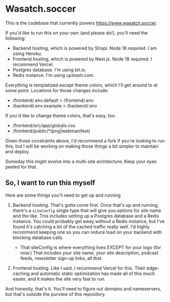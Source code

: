 # Wasatch.soccer

This is the codebase that currently powers https://www.wasatch.soccer.

If you'd like to run this on your own (and please do!), you'll need the following:

- Backend hosting, which is powered by Strapi. Node 18 required. I am using Heroku.
- Frontend hosting, which is powered by Next.js. Node 18 required. I recommend Vercel.
- Postgres database. I'm using bit.io.
- Redis instance. I'm using upstash.com.

Everything is templatized except theme colors, which I'll get around to at some point.
Locations for those changes include:

- /frontend/.env.default > /frontend/.env
- /backend/.env.example > /backend/.env

If you'd like to change theme colors, that's easy, too.

- /frontend/src/app/globals.css
- /frontend/public/\*(png|webmanifest)

Given those constraints above, I'd recommend a fork if you're looking to run this, but I will
be working on making those things a bit simpler to maintain and deploy.

Someday this might evolve into a multi-site architecture. Keep your eyes peeled for that.

## So, I want to run this myself

Here are some things you'll need to get up and running

1. Backend hosting. That's gotta come first. Once that's up and running,
   there's a `siteConfig` single type that will give you options for site name and the like. This includes setting up a Postgres database and a
   Redis instance. You could probably get away without a Redis instance,
   but I've found it's catching a lot of the cached traffic really well. I'd
   highly recommend keeping one so you can reduce load on your backend with
   blocking database calls.

   - That siteConfig is where everything lives EXCEPT for your logo (for now.)
     That includes your site name, your site description, podcast feeds,
     newsletter sign-up links, all that.

2. Frontend hosting. Like I said, I recommend Vercel for this. Their
   edge-caching and automatic static optimization has made all of this
   much easier, and it makes the site very fast to run.

And honestly, that's it. You'll need to figure out domains and nameservers,
but that's outside the purview of this repository.
